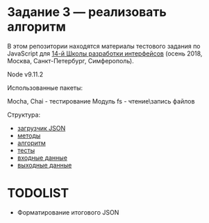 # Задание 3 — реализовать алгоритм

В этом репозитории находятся материалы тестового задания по JavaScript для [14-й Школы разработки интерфейсов](https://academy.yandex.ru/events/frontend/shri_msk-2018-2) (осень 2018, Москва, Санкт-Петербург, Симферополь).

Node v9.11.2

Использованные пакеты:

Mocha, Chai - тестирование
Модуль fs - чтение\запись файлов

Структура:
- [загрузчик JSON](./load.js)
- [методы](./lib.js)
- [алгоритм](./index.js)
- [тесты](./test)
- [входные данные](./data/input.json)
- [выходные данные](./data/output.json)


# TODOLIST
- Форматирование итогового JSON

